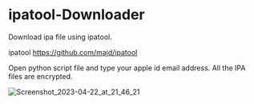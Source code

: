 # ipatool-Downloader
Download ipa file using ipatool.

ipatool
https://github.com/majd/ipatool

Open python script file and type your apple id email address.
All the IPA files are encrypted.


![Screenshot_2023-04-22_at_21_46_21](https://user-images.githubusercontent.com/19837509/233785842-e5159df4-99d4-4ed0-b911-f07b13f94801.jpg)

